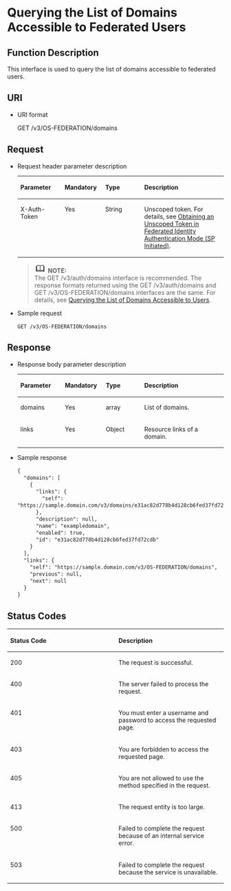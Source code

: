 # Querying the List of Domains Accessible to Federated Users<a name="en-us_topic_0057845596"></a>

## Function Description<a name="section58789816165237"></a>

This interface is used to query the list of domains accessible to federated users.

## URI<a name="section52559452192324"></a>

-   URI format

    GET /v3/OS-FEDERATION/domains


## Request<a name="section37561902165237"></a>

-   Request header parameter description

    <a name="table6425434193643"></a>
    <table><thead align="left"><tr id="row58375964193643"><th class="cellrowborder" valign="top" width="21.42%" id="mcps1.1.5.1.1"><p id="p4016564193643"><a name="p4016564193643"></a><a name="p4016564193643"></a><strong id="a6f95694edbbb43d8a152536754b86c82"><a name="a6f95694edbbb43d8a152536754b86c82"></a><a name="a6f95694edbbb43d8a152536754b86c82"></a>Parameter</strong></p>
    </th>
    <th class="cellrowborder" valign="top" width="19.689999999999998%" id="mcps1.1.5.1.2"><p id="p56906283193643"><a name="p56906283193643"></a><a name="p56906283193643"></a><strong id="a105e6ed8c3de4c5a9dde97ae5a71071e_1"><a name="a105e6ed8c3de4c5a9dde97ae5a71071e_1"></a><a name="a105e6ed8c3de4c5a9dde97ae5a71071e_1"></a>Mandatory</strong></p>
    </th>
    <th class="cellrowborder" valign="top" width="18.89%" id="mcps1.1.5.1.3"><p id="p46006239193643"><a name="p46006239193643"></a><a name="p46006239193643"></a><strong id="a703d34a49a2f4162bc1a1a439f655f95_1"><a name="a703d34a49a2f4162bc1a1a439f655f95_1"></a><a name="a703d34a49a2f4162bc1a1a439f655f95_1"></a>Type</strong></p>
    </th>
    <th class="cellrowborder" valign="top" width="40%" id="mcps1.1.5.1.4"><p id="p35517879193643"><a name="p35517879193643"></a><a name="p35517879193643"></a><strong id="a76acf34e8e7b48948763ec1b460ad92f"><a name="a76acf34e8e7b48948763ec1b460ad92f"></a><a name="a76acf34e8e7b48948763ec1b460ad92f"></a>Description</strong></p>
    </th>
    </tr>
    </thead>
    <tbody><tr id="row16486847193643"><td class="cellrowborder" valign="top" width="21.42%" headers="mcps1.1.5.1.1 "><p id="p30832629193643"><a name="p30832629193643"></a><a name="p30832629193643"></a>X-Auth-Token</p>
    </td>
    <td class="cellrowborder" valign="top" width="19.689999999999998%" headers="mcps1.1.5.1.2 "><p id="p14415019193643"><a name="p14415019193643"></a><a name="p14415019193643"></a>Yes</p>
    </td>
    <td class="cellrowborder" valign="top" width="18.89%" headers="mcps1.1.5.1.3 "><p id="p26765861193643"><a name="p26765861193643"></a><a name="p26765861193643"></a>String</p>
    </td>
    <td class="cellrowborder" valign="top" width="40%" headers="mcps1.1.5.1.4 "><p id="p50742315193643"><a name="p50742315193643"></a><a name="p50742315193643"></a>Unscoped token. For details, see <a href="obtaining-an-unscoped-token-in-federated-identity-authentication-mode-(sp-initiated).md">Obtaining an Unscoped Token in Federated Identity Authentication Mode (SP Initiated)</a>.</p>
    </td>
    </tr>
    </tbody>
    </table>

    >![](public_sys-resources/icon-note.gif) **NOTE:**   
    >The GET /v3/auth/domains interface is recommended. The response formats returned using the GET /v3/auth/domains and GET /v3/OS-FEDERATION/domains interfaces are the same. For details, see  [Querying the List of Domains Accessible to Users](querying-the-list-of-domains-accessible-to-users.md).  


-   Sample request

    ```
    GET /v3/OS-FEDERATION/domains
    ```


## Response<a name="section40971139165237"></a>

-   Response body parameter description

    <a name="table30327949165237"></a>
    <table><thead align="left"><tr id="row21947087165237"><th class="cellrowborder" valign="top" width="21.55%" id="mcps1.1.5.1.1"><p id="p32883631165237"><a name="p32883631165237"></a><a name="p32883631165237"></a><strong id="b33528600105430"><a name="b33528600105430"></a><a name="b33528600105430"></a>Parameter</strong></p>
    </th>
    <th class="cellrowborder" valign="top" width="19.82%" id="mcps1.1.5.1.2"><p id="p46328435165237"><a name="p46328435165237"></a><a name="p46328435165237"></a><strong id="a105e6ed8c3de4c5a9dde97ae5a71071e_3"><a name="a105e6ed8c3de4c5a9dde97ae5a71071e_3"></a><a name="a105e6ed8c3de4c5a9dde97ae5a71071e_3"></a>Mandatory</strong></p>
    </th>
    <th class="cellrowborder" valign="top" width="18.63%" id="mcps1.1.5.1.3"><p id="p61615748165237"><a name="p61615748165237"></a><a name="p61615748165237"></a><strong id="a703d34a49a2f4162bc1a1a439f655f95_3"><a name="a703d34a49a2f4162bc1a1a439f655f95_3"></a><a name="a703d34a49a2f4162bc1a1a439f655f95_3"></a>Type</strong></p>
    </th>
    <th class="cellrowborder" valign="top" width="40%" id="mcps1.1.5.1.4"><p id="p24819657165237"><a name="p24819657165237"></a><a name="p24819657165237"></a><strong id="b9974812105430"><a name="b9974812105430"></a><a name="b9974812105430"></a>Description</strong></p>
    </th>
    </tr>
    </thead>
    <tbody><tr id="row64235178165237"><td class="cellrowborder" valign="top" width="21.55%" headers="mcps1.1.5.1.1 "><p id="p35666961165237"><a name="p35666961165237"></a><a name="p35666961165237"></a>domains</p>
    </td>
    <td class="cellrowborder" valign="top" width="19.82%" headers="mcps1.1.5.1.2 "><p id="p3342691165237"><a name="p3342691165237"></a><a name="p3342691165237"></a>Yes</p>
    </td>
    <td class="cellrowborder" valign="top" width="18.63%" headers="mcps1.1.5.1.3 "><p id="p2322570165237"><a name="p2322570165237"></a><a name="p2322570165237"></a>array</p>
    </td>
    <td class="cellrowborder" valign="top" width="40%" headers="mcps1.1.5.1.4 "><p id="p53910510165237"><a name="p53910510165237"></a><a name="p53910510165237"></a>List of domains.</p>
    </td>
    </tr>
    <tr id="row15432546165237"><td class="cellrowborder" valign="top" width="21.55%" headers="mcps1.1.5.1.1 "><p id="p42076715165237"><a name="p42076715165237"></a><a name="p42076715165237"></a>links</p>
    </td>
    <td class="cellrowborder" valign="top" width="19.82%" headers="mcps1.1.5.1.2 "><p id="p52770789165237"><a name="p52770789165237"></a><a name="p52770789165237"></a>Yes</p>
    </td>
    <td class="cellrowborder" valign="top" width="18.63%" headers="mcps1.1.5.1.3 "><p id="p46575544165237"><a name="p46575544165237"></a><a name="p46575544165237"></a>Object</p>
    </td>
    <td class="cellrowborder" valign="top" width="40%" headers="mcps1.1.5.1.4 "><p id="p14522699165237"><a name="p14522699165237"></a><a name="p14522699165237"></a>Resource links of a domain.</p>
    </td>
    </tr>
    </tbody>
    </table>


-   Sample response

    ```
    {
      "domains": [
        {
          "links": {
            "self": "https://sample.domain.com/v3/domains/e31ac82d778b4d128cb6fed37fd72cdb"
          },
          "description": null,
          "name": "exampledomain",
          "enabled": true,
          "id": "e31ac82d778b4d128cb6fed37fd72cdb"
        }
      ],
      "links": {
        "self": "https://sample.domain.com/v3/OS-FEDERATION/domains",
        "previous": null,
        "next": null
      }
    }
    ```


## Status Codes<a name="section15537603165237"></a>

<a name="table50586344165237"></a>
<table><thead align="left"><tr id="row57508784165237"><th class="cellrowborder" valign="top" width="50%" id="mcps1.1.3.1.1"><p id="p27699899165237"><a name="p27699899165237"></a><a name="p27699899165237"></a><strong id="b37151362163018"><a name="b37151362163018"></a><a name="b37151362163018"></a>Status Code</strong></p>
</th>
<th class="cellrowborder" valign="top" width="50%" id="mcps1.1.3.1.2"><p id="p29099351165237"><a name="p29099351165237"></a><a name="p29099351165237"></a><strong id="b38470707163018"><a name="b38470707163018"></a><a name="b38470707163018"></a>Description</strong></p>
</th>
</tr>
</thead>
<tbody><tr id="row8237227165237"><td class="cellrowborder" valign="top" width="50%" headers="mcps1.1.3.1.1 "><p id="p63235680165237"><a name="p63235680165237"></a><a name="p63235680165237"></a>200</p>
</td>
<td class="cellrowborder" valign="top" width="50%" headers="mcps1.1.3.1.2 "><p id="p21816478165237"><a name="p21816478165237"></a><a name="p21816478165237"></a>The request is successful.</p>
</td>
</tr>
<tr id="row62130575165237"><td class="cellrowborder" valign="top" width="50%" headers="mcps1.1.3.1.1 "><p id="p66520684165237"><a name="p66520684165237"></a><a name="p66520684165237"></a>400</p>
</td>
<td class="cellrowborder" valign="top" width="50%" headers="mcps1.1.3.1.2 "><p id="p19466342165237"><a name="p19466342165237"></a><a name="p19466342165237"></a>The server failed to process the request.</p>
</td>
</tr>
<tr id="row40979353165237"><td class="cellrowborder" valign="top" width="50%" headers="mcps1.1.3.1.1 "><p id="p30993288165237"><a name="p30993288165237"></a><a name="p30993288165237"></a>401</p>
</td>
<td class="cellrowborder" valign="top" width="50%" headers="mcps1.1.3.1.2 "><p id="p27428424165237"><a name="p27428424165237"></a><a name="p27428424165237"></a>You must enter a username and password to access the requested page.</p>
</td>
</tr>
<tr id="row45529230165237"><td class="cellrowborder" valign="top" width="50%" headers="mcps1.1.3.1.1 "><p id="p63989002165237"><a name="p63989002165237"></a><a name="p63989002165237"></a>403</p>
</td>
<td class="cellrowborder" valign="top" width="50%" headers="mcps1.1.3.1.2 "><p id="p15726634165237"><a name="p15726634165237"></a><a name="p15726634165237"></a>You are forbidden to access the requested page.</p>
</td>
</tr>
<tr id="row7321979165237"><td class="cellrowborder" valign="top" width="50%" headers="mcps1.1.3.1.1 "><p id="p56209421165237"><a name="p56209421165237"></a><a name="p56209421165237"></a>405</p>
</td>
<td class="cellrowborder" valign="top" width="50%" headers="mcps1.1.3.1.2 "><p id="p56669239165237"><a name="p56669239165237"></a><a name="p56669239165237"></a>You are not allowed to use the method specified in the request.</p>
</td>
</tr>
<tr id="row40261109165237"><td class="cellrowborder" valign="top" width="50%" headers="mcps1.1.3.1.1 "><p id="p39924407165237"><a name="p39924407165237"></a><a name="p39924407165237"></a>413</p>
</td>
<td class="cellrowborder" valign="top" width="50%" headers="mcps1.1.3.1.2 "><p id="p12651558165237"><a name="p12651558165237"></a><a name="p12651558165237"></a>The request entity is too large.</p>
</td>
</tr>
<tr id="row46755161165237"><td class="cellrowborder" valign="top" width="50%" headers="mcps1.1.3.1.1 "><p id="p29071734165237"><a name="p29071734165237"></a><a name="p29071734165237"></a>500</p>
</td>
<td class="cellrowborder" valign="top" width="50%" headers="mcps1.1.3.1.2 "><p id="p6000243165237"><a name="p6000243165237"></a><a name="p6000243165237"></a>Failed to complete the request because of an internal service error.</p>
</td>
</tr>
<tr id="row54002189165237"><td class="cellrowborder" valign="top" width="50%" headers="mcps1.1.3.1.1 "><p id="p12101182165237"><a name="p12101182165237"></a><a name="p12101182165237"></a>503</p>
</td>
<td class="cellrowborder" valign="top" width="50%" headers="mcps1.1.3.1.2 "><p id="p40671651165237"><a name="p40671651165237"></a><a name="p40671651165237"></a>Failed to complete the request because the service is unavailable.</p>
</td>
</tr>
</tbody>
</table>

